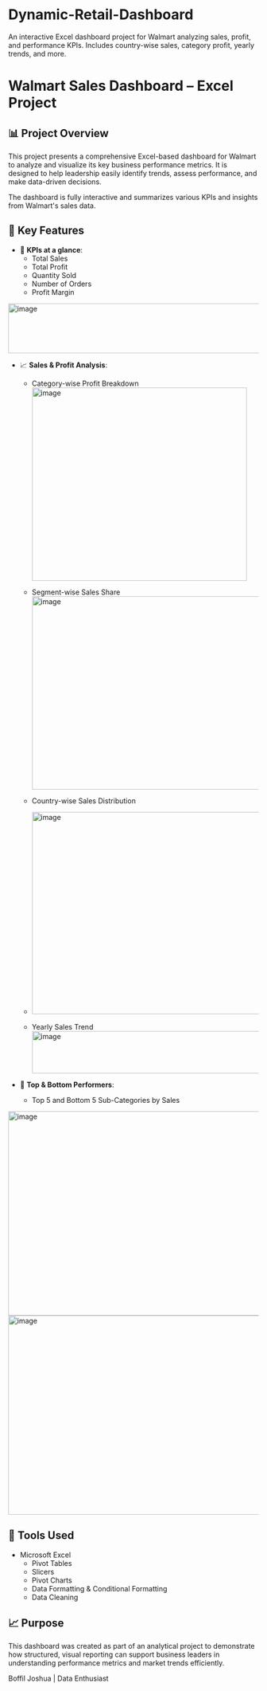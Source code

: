 # Dynamic-Retail-Dashboard
An interactive Excel dashboard project for Walmart analyzing sales, profit, and performance KPIs. Includes country-wise sales, category profit, yearly trends, and more.
# Walmart Sales Dashboard – Excel Project

## 📊 Project Overview
This project presents a comprehensive Excel-based dashboard for Walmart to analyze and visualize its key business performance metrics. It is designed to help leadership easily identify trends, assess performance, and make data-driven decisions.

The dashboard is fully interactive and summarizes various KPIs and insights from Walmart's sales data.

## 🧩 Key Features

- 📌 **KPIs at a glance**: 
  - Total Sales
  - Total Profit
  - Quantity Sold
  - Number of Orders
  - Profit Margin
 <img width="973" height="100" alt="image" src="https://github.com/user-attachments/assets/f78fef72-50d1-468f-9318-d2b6773cd054" />


- 📈 **Sales & Profit Analysis**:
  - Category-wise Profit Breakdown
    <img width="432" height="388" alt="image" src="https://github.com/user-attachments/assets/e552c11f-5912-40a8-ae5f-9fff68f5baf9" />

  - Segment-wise Sales Share
    <img width="472" height="388" alt="image" src="https://github.com/user-attachments/assets/a38d0da9-7d77-41e0-9aa0-508450bf979c" />

  - Country-wise Sales Distribution
  - <img width="621" height="406" alt="image" src="https://github.com/user-attachments/assets/d29ff4fc-b860-4135-9d46-9140ec92648d" />

  - Yearly Sales Trend
    <img width="1001" height="85" alt="image" src="https://github.com/user-attachments/assets/d586d86b-d748-4a5b-9513-903aea80f29e" />


- 🥇 **Top & Bottom Performers**:
  - Top 5 and Bottom 5 Sub-Categories by Sales
<img width="1031" height="410" alt="image" src="https://github.com/user-attachments/assets/fd31e2f6-2552-4086-b7bc-b3d2e061ee33" />
<img width="516" height="400" alt="image" src="https://github.com/user-attachments/assets/b5acd34f-f589-4e94-bbee-2cd8b66f3f8d" />


## 📌 Tools Used

- Microsoft Excel
  - Pivot Tables
  - Slicers
  - Pivot Charts
  - Data Formatting & Conditional Formatting
  - Data Cleaning

## 📈 Purpose

This dashboard was created as part of an analytical project to demonstrate how structured, visual reporting can support business leaders in understanding performance metrics and market trends efficiently.

Boffil Joshua | Data Enthusiast
